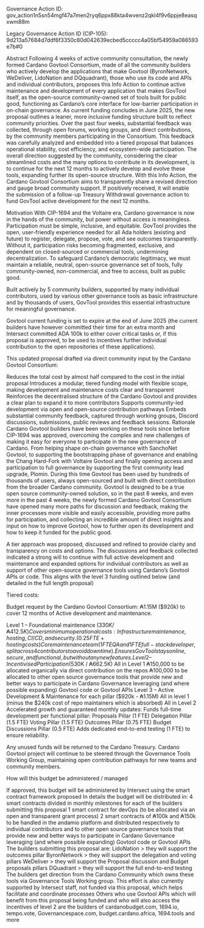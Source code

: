 Governance Action ID:
gov_action1n5sn54mgf47a7men2ryq6ppx88kta4wvenz2qkl4f9v6ppje8easqxwm88m


Legacy Governance Action ID (CIP-105):
9d213a57684d7ddf6f3350c80d042639ecbed5ccccc4a05bf54959a086593e7b#0



Abstract
Following 4 weeks of active community consultation, the newly formed Cardano Govtool Consortium, made of all the community builders who actively develop the applications that make Govtool (ByronNetwork, WeDeliver, LidoNation and DQquadrant), those who use its code and APIs and individual contributors, proposes this Info Action to continue active maintenance and development of every application that makes GovTool itself, as the open-source community-owned set of tools built for public good, functioning as Cardano’s core interface for low-barrier participation in on-chain governance. As current funding concludes in June 2025, the new proposal outlines a leaner, more inclusive funding structure built to reflect community priorities.
Over the past four weeks, substantial feedback was collected, through open forums, working groups, and direct contributions, by the community members participating in the Consortium. This feedback was carefully analyzed and embedded into a tiered proposal that balances operational stability, cost efficiency, and ecosystem-wide participation. The overall direction suggested by the community, considering the clear streamlined costs and the many options to contribute in its development, is to continue for the next 12 months to actively develop and evolve these tools, expanding further its open-source structure.
With this Info Action, the Cardano Govtool Consortium aims to transparently share a revised direction and gauge broad community support. If positively received, it will enable the submission of a follow-up Treasury Withdrawal governance action to fund GovTool active development for the next 12 months.

Motivation
With CIP-1694 and the Voltaire era, Cardano governance is now in the hands of the community, but power without access is meaningless. Participation must be simple, inclusive, and equitable. GovTool provides the open, user-friendly experience needed for all Ada holders (existing and future) to register, delegate, propose, vote, and see outcomes transparently. Without it, participation risks becoming fragmented, exclusive, and dependent on closed-sourced or commercial tools, undermining decentralization. To safeguard Cardano’s democratic legitimacy, we must maintain a reliable, neutral, open-source governance set of tools, fully community-owned, non-commercial, and free to access, built as public good.



Built actively by 5 community builders, supported by many individual contributors, used by various other governance tools as basic infrastructure and by thousands of users, GovTool provides this essential infrastructure for meaningful governance.



Govtool current funding is set to expire at the end of June 2025 (the current builders have however committed their time for an extra month and Intersect committed ADA 100k to either cover critical tasks or, if this proposal is approved, to be used to incentives further individual contribution to the open repositories of these applications).



This updated proposal drafted via direct community input by the Cardano Govtool Consortium:



Reduces the total cost by almost half compared to the cost in the initial proposal
Introduces a modular, tiered funding model with flexible scope, making development and maintenance costs clear and transparent
Reinforces the decentralised structure of the Cardano Govtool and provides a clear plan to expand it to more contributors
Supports community-led development via open and open-source contribution pathways
Embeds substantial community feedback, captured through working groups, Discord discussions, submissions, public reviews and feedback sessions.
Rationale
Cardano Govtool builders have been working on these tools since before CIP-1694 was approved, overcoming the complex and new challenges of making it easy for everyone to participate in the new governance of Cardano. From helping shape on-chain governance with SanchoNet Govtool, to supporting the bootstrapping phase of governance and enabling the Chang Hard-Fork with Voltaire Govtool and finally opening access and participation to full governance by supporting the first community lead upgrade, Plomin. During this time Govtool has been used by hundreds of thousands of users, always open-sourced and built with direct contribution from the broader Cardano community. Govtool is designed to be a true open source community-owned solution, so in the past 8 weeks, and even more in the past 4 weeks, the newly formed Cardano Govtool Consortium have opened many more paths for discussion and feedback, making the inner processes more visible and easily accessible, providing more paths for participation, and collecting an incredible amount of direct insights and input on how to improve Govtool, how to further open its development and how to keep it funded for the public good.



A tier approach was proposed, discussed and refined to provide clarity and transparency on costs and options. The discussions and feedback collected indicated a strong will to continue with full active development and maintenance and expanded options for individual contributors as well as support of other open-source governance tools using Cardano’s Govtool APIs or code. This aligns with the level 3 funding outlined below (and detailed in the full length proposal)



Tiered costs:


Budget request by the Cardano Govtool Consortium: ₳1.15M ($920k) to cover 12 months of Active development and maintenance.



Level 1 – Foundational maintenance ($330K / ₳412.5K)
Covers minimum operational costs:
Infrastructure maintenance, hosting, CI/CD, and security. (0.25 FTE + hosting costs)
Core maintenance team (1 FTE QA and 1 FTE full-stack developer, split across 4 contributors to avoid downtime).
Ensures GovTool stays online, secure, and functional, but without any new features.
Level 2 – Incentivised Participation ($530K / ₳662.5K)
All in Level 1
₳150,000 to be allocated organically via direct contribution on the repos
₳100,000 to be allocated to other open source governance tools that provide new and better ways to participate in Cardano Governance leveraging (and where possible expanding) Govtool code or Govtool APIs
Level 3 – Active Development & Maintenance for each pillar ($920k - ₳1.15M)
All in level 1 (minus the $240k cost of repo maintainers which is absorbed)
All in Level 2
Accelerated growth and guaranteed monthly updates:
Funds full-time development per functional pillar:
Proposals Pillar (1 FTE)
Delegation Pillar (1.5 FTE)
Voting Pillar (1.5 FTE)
Outcomes Pillar (0.75 FTE)
Budget Discussions Pillar (0.5 FTE)
Adds dedicated end-to-end testing (1 FTE) to ensure reliability.


Any unused funds will be returned to the Cardano Treasury. Cardano Govtool project will continue to be steered through the Governance Tools Working Group, maintaining open contribution pathways for new teams and community members.


How will this budget be administered / managed


If approved, this budget will be administered by Intersect using the smart contract framework proposed
In details the budget will be distributed in:
4 smart contracts divided in monthly milestones for each of the builders submitting this proposal
1 smart contract for devOps (to be allocated via an open and transparent grant process)
2 smart contracts of ₳100k and ₳150k to be handled in the andamio platform and distributed respectively to individual contributors and to other open source governance tools that provide new and better ways to participate in Cardano Governance leveraging (and where possible expanding) Govtool code or Govtool APIs
The builders submitting this proposal are:
LidoNation > they will support the outcomes pillar
ByronNetwork > they will support the delegation and voting pillars
WeDeliver > they will support the Proposal discussion and Budget proposals pillars
DQuadrant > they will support the full end-to-end testing
The builders get direction from the Cardano Community which owns these tools via Governance Tools Working group. This effort is also currently supported by Intersect staff, not funded via this proposal, which helps facilitate and coordinate processes
Others who use Govtool APIs which will benefit from this proposal being funded and who will also access the incentives of level 2 are the builders of cardanobudget.com, 1694.io, tempo.vote, Governancespace.com, budget.cardano.africa, 1694.tools and more